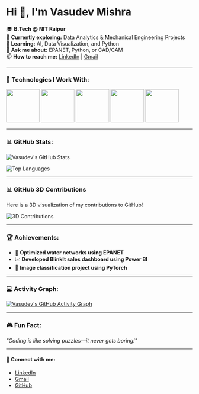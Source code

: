 # Hi 👋, I'm Vasudev Mishra

🎓 **B.Tech @ NIT Raipur**  
🔭 **Currently exploring:** Data Analytics & Mechanical Engineering Projects  
🌱 **Learning:** AI, Data Visualization, and Python  
💬 **Ask me about:** EPANET, Python, or CAD/CAM  
📫 **How to reach me:** [LinkedIn](https://www.linkedin.com/in/vasudev-mishra-6a83b1260/) | [Gmail](mailto:mishravasudev725@gmail.com)

---

### 🚀 Technologies I Work With:
<img src="https://img.shields.io/badge/Python-%2314354C.svg?style=flat-square&logo=python&logoColor=white" width="90"/> <img src="https://img.shields.io/badge/SQL-%23187CB7.svg?style=flat-square&logo=postgresql&logoColor=white" width="90"/> <img src="https://img.shields.io/badge/Power%20BI-F2C811?style=flat-square&logo=power-bi&logoColor=black" width="90"/> <img src="https://img.shields.io/badge/ANSYS-%23E7352D.svg?style=flat-square&logo=ansys&logoColor=white" width="90"/> <img src="https://img.shields.io/badge/Microsoft%20Excel-%23217346.svg?style=flat-square&logo=microsoft-excel&logoColor=white" width="90"/>


---

### 📊 GitHub Stats:
![Vasudev's GitHub Stats](https://github-readme-stats.vercel.app/api?username=VasudevMishra&show_icons=true&theme=radical)

![Top Languages](https://github-readme-stats.vercel.app/api/top-langs/?username=VasudevMishra&layout=compact&theme=radical)

---

### 📊 GitHub 3D Contributions

Here is a 3D visualization of my contributions to GitHub!

![3D Contributions](https://raw.githubusercontent.com/VasudevMishra/VasudevMishra/main/github-profile-3d-contrib.yml)

---

### 🏆 Achievements:
- 🚀 **Optimized water networks using EPANET**
- 📈 **Developed BlinkIt sales dashboard using Power BI**
- 🌟 **Image classification project using PyTorch**

---

### 💻 Activity Graph:
[![Vasudev's GitHub Activity Graph](https://github-readme-activity-graph.cyclic.app/graph?username=VasudevMishra&theme=radical)](https://github.com/VasudevMishra)

---

### 🎮 Fun Fact:
*"Coding is like solving puzzles—it never gets boring!"*

---

#### 🔗 Connect with me:

- [LinkedIn](https://www.linkedin.com/in/vasudev-mishra-6a83b1260/)
- [Gmail](mailto:mishravasudev725@gmail.com)
- [GitHub](https://github.com/VasudevMishra)

